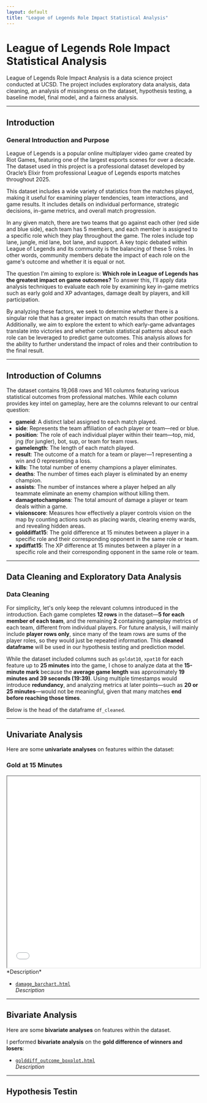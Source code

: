```yaml
---
layout: default
title: "League of Legends Role Impact Statistical Analysis"
---
```


# League of Legends Role Impact Statistical Analysis

League of Legends Role Impact Analysis is a data science project conducted at UCSD. The project includes exploratory data analysis, data cleaning, an analysis of missingness on the dataset, hypothesis testing, a baseline model, final model, and a fairness analysis.

---

## Introduction

### General Introduction and Purpose

League of Legends is a popular online multiplayer video game created by Riot Games, featuring one of the largest esports scenes for over a decade. The dataset used in this project is a professional dataset developed by Oracle’s Elixir from professional League of Legends esports matches throughout 2025.

This dataset includes a wide variety of statistics from the matches played, making it useful for examining player tendencies, team interactions, and game results. It includes details on individual performance, strategic decisions, in-game metrics, and overall match progression.

In any given match, there are two teams that go against each other (red side and blue side), each team has 5 members, and each member is assigned to a specific role which they play throughout the game. The roles include top lane, jungle, mid lane, bot lane, and support. A key topic debated within League of Legends and its community is the balancing of these 5 roles. In other words, community members debate the impact of each role on the game's outcome and whether it is equal or not.

The question I'm aiming to explore is: **Which role in League of Legends has the greatest impact on game outcomes?** To answer this, I'll apply data analysis techniques to evaluate each role by examining key in-game metrics such as early gold and XP advantages, damage dealt by players, and kill participation.

By analyzing these factors, we seek to determine whether there is a singular role that has a greater impact on match results than other positions. Additionally, we aim to explore the extent to which early-game advantages translate into victories and whether certain statistical patterns about each role can be leveraged to predict game outcomes. This analysis allows for the ability to further understand the impact of roles and their contribution to the final result.

---

## Introduction of Columns

The dataset contains 19,068 rows and 161 columns featuring various statistical outcomes from professional matches. While each column provides key intel on gameplay, here are the columns relevant to our central question:

- **gameid**: A distinct label assigned to each match played.
- **side**: Represents the team affiliation of each player or team—red or blue.
- **position**: The role of each individual player within their team—top, mid, jng (for jungler), bot, sup, or team for team rows.
- **gamelength**: The length of each match played.
- **result**: The outcome of a match for a team or player—1 representing a win and 0 representing a loss.
- **kills**: The total number of enemy champions a player eliminates.
- **deaths**: The number of times each player is eliminated by an enemy champion.
- **assists**: The number of instances where a player helped an ally teammate eliminate an enemy champion without killing them.
- **damagetochampions**: The total amount of damage a player or team deals within a game.
- **visionscore**: Measures how effectively a player controls vision on the map by counting actions such as placing wards, clearing enemy wards, and revealing hidden areas.
- **golddiffat15**: The gold difference at 15 minutes between a player in a specific role and their corresponding opponent in the same role or team.
- **xpdiffat15**: The XP difference at 15 minutes between a player in a specific role and their corresponding opponent in the same role or team.

---

## Data Cleaning and Exploratory Data Analysis

### Data Cleaning

For simplicity, let's only keep the relevant columns introduced in the introduction. Each game completes **12 rows** in the dataset—**5 for each member of each team**, and the remaining **2** containing gameplay metrics of each team, different from individual players. For future analysis, I will mainly include **player rows only**, since many of the team rows are sums of the player roles, so they would just be repeated information. This **cleaned dataframe** will be used in our hypothesis testing and prediction model.

While the dataset included columns such as `goldat10`, `xpat10` for each feature up to **25 minutes** into the game, I chose to analyze data at the **15-minute mark** because the **average game length** was approximately **19 minutes and 39 seconds (19:39)**. Using multiple timestamps would introduce **redundancy**, and analyzing metrics at later points—such as **20 or 25 minutes**—would not be meaningful, given that many matches **end before reaching those times**.

Below is the head of the dataframe `df_cleaned`.

---

## Univariate Analysis

Here are some **univariate analyses** on features within the dataset:

### Gold at 15 Minutes
<iframe src="goldat15_histogram.html" width="100%" height="500px"></iframe>
  *Description*

- [`damage_barchart.html`](damage_barchart.html)  
  *Description*

---

## Bivariate Analysis

Here are some **bivariate analyses** on features within the dataset.

I performed **bivariate analysis** on the **gold difference of winners and losers**:

- [`golddiff_outcome_boxplot.html`](golddiff_outcome_boxplot.html)  
  *Description*

---

## Hypothesis Testin